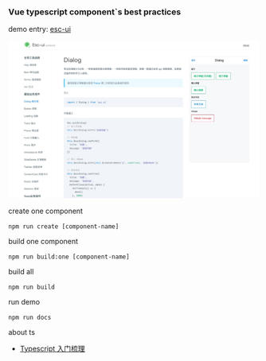 ### Vue typescript component`s best practices

demo entry: [esc-ui](https://competent-bose-f6b47c.netlify.com/)

![](./demo.jpg)

create one component
```
npm run create [component-name]
```

build one component
```
npm run build:one [component-name]
```

build all
```
npm run build
```

run demo
```
npm run docs
```

about ts

- [Typescript 入门梳理](https://github.com/Jmingzi/blog/blob/master/post/ts.md)

